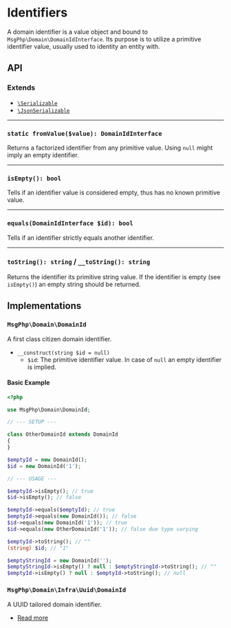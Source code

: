 # Identifiers

A domain identifier is a value object and bound to `MsgPhp\Domain\DomainIdInterface`. Its purpose is to utilize a
primitive identifier value, usually used to identity an entity with.

## API

### Extends

- [`\Serializable`][serializable]
- [`\JsonSerializable`][json-serializable]

---

### `static fromValue($value): DomainIdInterface`

Returns a factorized identifier from any primitive value. Using `null` might imply an empty identifier.

---

### `isEmpty(): bool`

Tells if an identifier value is considered empty, thus has no known primitive value.

---

### `equals(DomainIdInterface $id): bool`

Tells if an identifier strictly equals another identifier.

---

### `toString(): string` / `__toString(): string`

Returns the identifier its primitive string value. If the identifier is empty (see `isEmpty()`) an empty string should
be returned.

## Implementations

### `MsgPhp\Domain\DomainId`

A first class citizen domain identifier.

- `__construct(string $id = null)`
    - `$id`: The primitive identifier value. In case of `null` an empty identifier is implied.

#### Basic Example

```php
<?php

use MsgPhp\Domain\DomainId;

// --- SETUP ---

class OtherDomainId extends DomainId
{
}

$emptyId = new DomainId();
$id = new DomainId('1');

// --- USAGE ---

$emptyId->isEmpty(); // true
$id->isEmpty(); // false

$emptyId->equals($emptyId); // true
$emptyId->equals(new DomainId()); // false
$id->equals(new DomainId('1')); // true
$id->equals(new OtherDomainId('1')); // false due type varying

$emptyId->toString(); // ""
(string) $id; // "1"

$emptyStringId = new DomainId('');
$emptyStringId->isEmpty() ? null : $emptyStringId->toString(); // ""
$emptyId->isEmpty() ? null : $emptyId->toString(); // null
```

### `MsgPhp\Domain\Infra\Uuid\DomainId`

A UUID tailored domain identifier.

- [Read more](../infrastructure/uuid.md#domain-identifier)

[serializable]: https://secure.php.net/serializable
[json-serializable]: https://secure.php.net/jsonserializable

